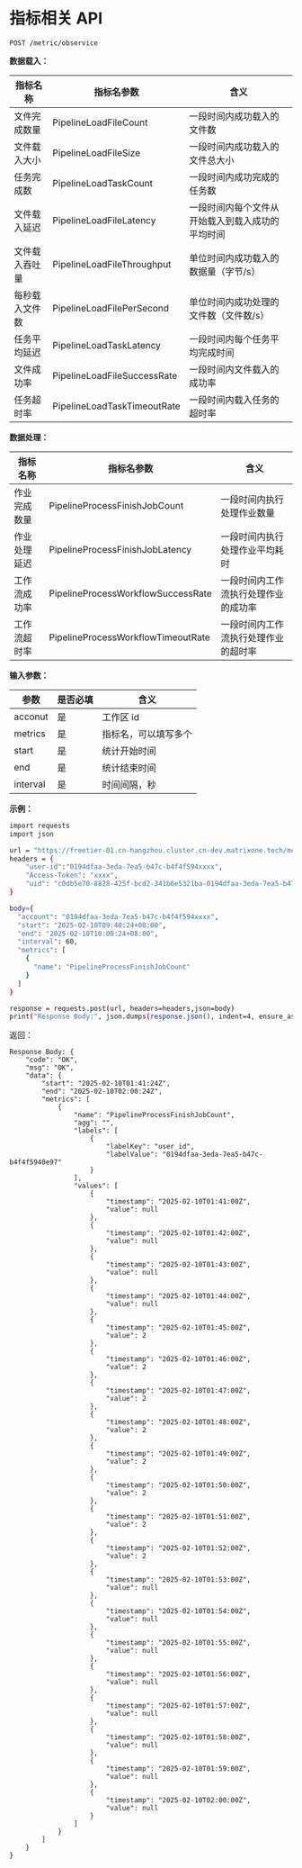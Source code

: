 # 指标相关 API

```
POST /metric/observice
```

**数据载入：**

|  指标名称     | 指标名参数                     | 含义               |
| ------------ | ---------------------------- |------------------- |
| 文件完成数量   | PipelineLoadFileCount        |一段时间内成功载入的文件数 |
| 文件载入大小   | PipelineLoadFileSize         |一段时间内成功载入的文件总大小|
| 任务完成数    | PipelineLoadTaskCount         |一段时间内成功完成的任务数|
| 文件载入延迟   | PipelineLoadFileLatency      |一段时间内每个文件从开始载入到载入成功的平均时间 |
| 文件载入吞吐量 | PipelineLoadFileThroughput   |单位时间内成功载入的数据量（字节/s） |
| 每秒载入文件数 | PipelineLoadFilePerSecond    |单位时间内成功处理的文件数（文件数/s）|
| 任务平均延迟 | PipelineLoadTaskLatency        |一段时间内每个任务平均完成时间|
| 文件成功率    | PipelineLoadFileSuccessRate   |一段时间内文件载入的成功率|
| 任务超时率    | PipelineLoadTaskTimeoutRate   |一段时间内载入任务的超时率|

**数据处理：**

|  指标名称     | 指标名参数                             | 含义               |
| ------------ | -----------------------------------  |------------------- |
| 作业完成数量   | PipelineProcessFinishJobCount        |一段时间内执行处理作业数量|
| 作业处理延迟   | PipelineProcessFinishJobLatency      |一段时间内执行处理作业平均耗时 |
| 工作流成功率   | PipelineProcessWorkflowSuccessRate   |一段时间内工作流执行处理作业的成功率 |
| 工作流超时率   |PipelineProcessWorkflowTimeoutRate    |一段时间内工作流执行处理作业的超时率|

**输入参数：**
  
|  参数             | 是否必填 |含义|
|  --------------- | ------- |----  |
| acconut          | 是      | 工作区 id |
| metrics          | 是      | 指标名，可以填写多个 |
| start             | 是      | 统计开始时间 |
| end               | 是      | 统计结束时间 |
| interval          | 是      | 时间间隔，秒 |

**示例：**

```bash
import requests
import json

url = "https://freetier-01.cn-hangzhou.cluster.cn-dev.matrixone.tech/metric/observice"
headers = {
    "user-id":"0194dfaa-3eda-7ea5-b47c-b4f4f594xxxx",
    "Access-Token": "xxxx",
    "uid": "c0db5e70-8828-425f-bcd2-341b6e5321ba-0194dfaa-3eda-7ea5-b47c-b4f4f594xxxx:admin:accountadmin"
}

body={
  "account": "0194dfaa-3eda-7ea5-b47c-b4f4f594xxxx",
  "start": "2025-02-10T09:40:24+08:00",
  "end": "2025-02-10T10:00:24+08:00",
  "interval": 60,
  "metrics": [
    {
      "name": "PipelineProcessFinishJobCount"
    }
  ]
}

response = requests.post(url, headers=headers,json=body)
print("Response Body:", json.dumps(response.json(), indent=4, ensure_ascii=False))
```

返回：

```
Response Body: {
    "code": "OK",
    "msg": "OK",
    "data": {
        "start": "2025-02-10T01:41:24Z",
        "end": "2025-02-10T02:00:24Z",
        "metrics": [
            {
                "name": "PipelineProcessFinishJobCount",
                "agg": "",
                "labels": [
                    {
                        "labelKey": "user_id",
                        "labelValue": "0194dfaa-3eda-7ea5-b47c-b4f4f5940e97"
                    }
                ],
                "values": [
                    {
                        "timestamp": "2025-02-10T01:41:00Z",
                        "value": null
                    },
                    {
                        "timestamp": "2025-02-10T01:42:00Z",
                        "value": null
                    },
                    {
                        "timestamp": "2025-02-10T01:43:00Z",
                        "value": null
                    },
                    {
                        "timestamp": "2025-02-10T01:44:00Z",
                        "value": null
                    },
                    {
                        "timestamp": "2025-02-10T01:45:00Z",
                        "value": 2
                    },
                    {
                        "timestamp": "2025-02-10T01:46:00Z",
                        "value": 2
                    },
                    {
                        "timestamp": "2025-02-10T01:47:00Z",
                        "value": 2
                    },
                    {
                        "timestamp": "2025-02-10T01:48:00Z",
                        "value": 2
                    },
                    {
                        "timestamp": "2025-02-10T01:49:00Z",
                        "value": 2
                    },
                    {
                        "timestamp": "2025-02-10T01:50:00Z",
                        "value": 2
                    },
                    {
                        "timestamp": "2025-02-10T01:51:00Z",
                        "value": 2
                    },
                    {
                        "timestamp": "2025-02-10T01:52:00Z",
                        "value": 2
                    },
                    {
                        "timestamp": "2025-02-10T01:53:00Z",
                        "value": null
                    },
                    {
                        "timestamp": "2025-02-10T01:54:00Z",
                        "value": null
                    },
                    {
                        "timestamp": "2025-02-10T01:55:00Z",
                        "value": null
                    },
                    {
                        "timestamp": "2025-02-10T01:56:00Z",
                        "value": null
                    },
                    {
                        "timestamp": "2025-02-10T01:57:00Z",
                        "value": null
                    },
                    {
                        "timestamp": "2025-02-10T01:58:00Z",
                        "value": null
                    },
                    {
                        "timestamp": "2025-02-10T01:59:00Z",
                        "value": null
                    },
                    {
                        "timestamp": "2025-02-10T02:00:00Z",
                        "value": null
                    }
                ]
            }
        ]
    }
}
```
